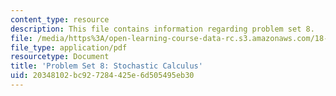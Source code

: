```yaml
---
content_type: resource
description: This file contains information regarding problem set 8.
file: /media/https%3A/open-learning-course-data-rc.s3.amazonaws.com/18-s096-topics-in-mathematics-with-applications-in-finance-fall-2013/20348102bc927284425e6d505495eb30_MIT18_S096F13_pset8.pdf
file_type: application/pdf
resourcetype: Document
title: 'Problem Set 8: Stochastic Calculus'
uid: 20348102-bc92-7284-425e-6d505495eb30
---
```

